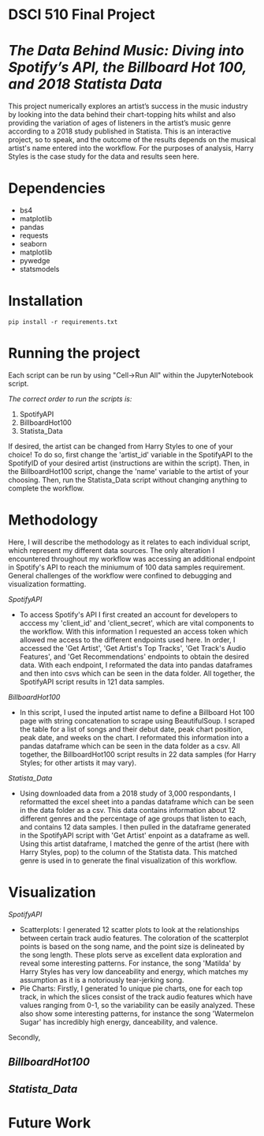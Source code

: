 # DSCI 510 Final Project
# *The Data Behind Music: Diving into Spotify’s API, the Billboard Hot 100, and 2018 Statista Data*
This project numerically explores an artist’s success in the music industry by looking into the data behind their chart-topping hits whilst and also providing the variation of ages of listeners in the artist’s music genre according to a 2018 study published in Statista. This is an interactive project, so to speak, and the outcome of the results depends on the musical artist's name entered into the workflow. For the purposes of analysis, Harry Styles is the case study for the data and results seen here. 

# Dependencies
- bs4
- matplotlib
- pandas
- requests
- seaborn
- matplotlib
- pywedge
- statsmodels

# Installation
``` 
pip install -r requirements.txt
``` 
# Running the project
Each script can be run by using "Cell->Run All" within the JupyterNotebook script.

*The correct order to run the scripts is:*
 1. SpotifyAPI
 2. BillboardHot100
 3. Statista_Data


If desired, the artist can be changed from Harry Styles to one of your choice! To do so, first change the 'artist_id' variable in the SpotifyAPI to the SpotifyID of your desired artist (instructions are within the script). Then, in the BillboardHot100 script, change the 'name' variable to the artist of your choosing. Then, run the Statista_Data script without changing anything to complete the workflow. 

# Methodology
Here, I will describe the methodology as it relates to each individual script, which represent my different data sources. The only alteration I encountered throughout my workflow was accessing an additional endpoint in Spotify's API to reach the miniumum of 100 data samples requirement. General challenges of the workflow were confined to debugging and visualization formatting. 

*SpotifyAPI*
- To access Spotify's API I first created an account for developers to acccess my 'client_id' and 'client_secret', which are vital components to the workflow. With this information I requested an access token which allowed me access to the different endpoints used here. In order, I accessed the 'Get Artist', 'Get Artist's Top Tracks', 'Get Track's Audio Features', and 'Get Recommendations' endpoints to obtain the desired data. With each endpoint, I reformated the data into pandas dataframes and then into csvs which can be seen in the data folder. All together, the SpotifyAPI script results in 121 data samples. 

*BillboardHot100*
- In this script, I used the inputed artist name to define a Billboard Hot 100 page with string concatenation to scrape using BeautifulSoup. I scraped the table for a list of songs and their debut date, peak chart position, peak date, and weeks on the chart. I reformated this information into a pandas dataframe which can be seen in the data folder as a csv. All together, the BillboardHot100 script results in 22 data samples (for Harry Styles; for other artists it may vary). 

*Statista_Data*
- Using downloaded data from a 2018 study of 3,000 respondants, I reformatted the excel sheet into a pandas dataframe which can be seen in the data folder as a csv. This data contains information about 12 different genres and the percentage of age groups that listen to each, and contains 12 data samples. I then pulled in the dataframe generated in the SpotifyAPI script with 'Get Artist' enpoint as a dataframe as well. Using this artist dataframe, I matched the genre of the artist (here with Harry Styles, pop) to the column of the Statista data. This matched genre is used in to generate the final visualization of this workflow. 

# Visualization
*SpotifyAPI*
- Scatterplots:
I generated 12 scatter plots to look at the relationships between certain track audio features. The coloration of the scatterplot points is based on the song name, and the point size is delineated by the song length. These plots serve as excellent data exploration and reveal some interesting patterns. For instance, the song 'Matilda' by Harry Styles has very low danceability and energy, which matches my assumption as it is a notoriously tear-jerking song. 
- Pie Charts: 
Firstly, I generated 1o unique pie charts, one for each top track, in which the slices consist of the track audio features which have values ranging from 0-1, so the variability can be easily analyzed. These also show some interesting patterns, for instance the song 'Watermelon Sugar' has incredibly high energy, danceability, and valence. 

Secondly, 
    

*BillboardHot100*
-

*Statista_Data*
-
# Future Work
